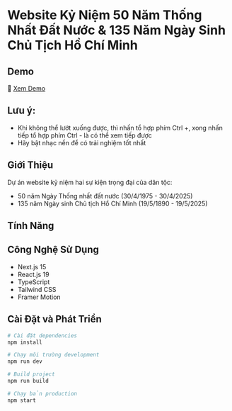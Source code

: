 # Website Kỷ Niệm 50 Năm Thống Nhất Đất Nước & 135 Năm Ngày Sinh Chủ Tịch Hồ Chí Minh

## Demo

🔗 [Xem Demo](https://reunification-day.vercel.app/)

## Lưu ý:

- Khi không thể lướt xuống được, thì nhấn tổ hợp phím Ctrl +, xong nhấn tiếp tổ hợp phím Ctrl -
  là có thể xem tiếp được
- Hãy bật nhạc nền để có trải nghiệm tốt nhất

## Giới Thiệu

Dự án website kỷ niệm hai sự kiện trọng đại của dân tộc:

- 50 năm Ngày Thống nhất đất nước (30/4/1975 - 30/4/2025)
- 135 năm Ngày sinh Chủ tịch Hồ Chí Minh (19/5/1890 - 19/5/2025)

## Tính Năng

## Công Nghệ Sử Dụng

- Next.js 15
- React.js 19
- TypeScript
- Tailwind CSS
- Framer Motion

## Cài Đặt và Phát Triển

```bash
# Cài đặt dependencies
npm install

# Chạy môi trường development
npm run dev

# Build project
npm run build

# Chạy bản production
npm start
```
